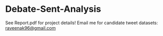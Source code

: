 # Debate-Sent-Analysis

See Report.pdf for project details!
Email me for candidate tweet datasets: raveenak96@gmail.com
